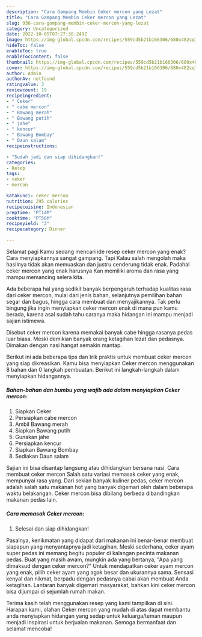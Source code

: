 ```yaml
---
description: "Cara Gampang Membin Ceker mercon yang Lezat"
title: "Cara Gampang Membin Ceker mercon yang Lezat"
slug: 936-cara-gampang-membin-ceker-mercon-yang-lezat
category: Uncategorized
date: 2022-10-05T07:27:38.249Z
image: https://img-global.cpcdn.com/recipes/559cd5b21b166306/680x482cq70/ceker-mercon-foto-resep-utama.jpg
hideToc: false
enableToc: true
enableTocContent: false
thumbnail: https://img-global.cpcdn.com/recipes/559cd5b21b166306/680x482cq70/ceker-mercon-foto-resep-utama.jpg
cover: https://img-global.cpcdn.com/recipes/559cd5b21b166306/680x482cq70/ceker-mercon-foto-resep-utama.jpg
author: Admin
authorAv: notfound
ratingvalue: 3
reviewcount: 19
recipeingredient:
- " Ceker"
- " cabe mercon"
- " Bawang merah"
- " Bawang putih"
- " jahe"
- " kencur"
- " Bawang Bombay"
- " Daun salam"
recipeinstructions:

- "Sudah jadi dan siap dihidangkan!"
categories:
- Resep
tags:
- ceker
- mercon

katakunci: ceker mercon 
nutrition: 295 calories
recipecuisine: Indonesian
preptime: "PT14M"
cooktime: "PT56M"
recipeyield: "3"
recipecategory: Dinner

---
```



Selamat pagi Kamu sedang mencari ide resep ceker mercon yang enak? Cara menyiapkannya sangat gampang. Tapi Kalau salah mengolah maka hasilnya tidak akan memuaskan dan justru cenderung tidak enak. Padahal ceker mercon yang enak harusnya Kan memiliki aroma dan rasa yang mampu memancing selera kita.


Ada beberapa hal yang sedikit banyak berpengaruh terhadap kualitas rasa dari ceker mercon, mulai dari jenis bahan, selanjutnya pemilihan bahan segar dan bagus, hingga cara membuat dan menyajikannya. Tak perlu bingung jika ingin menyiapkan ceker mercon enak di mana pun kamu berada, karena asal sudah tahu caranya maka hidangan ini mampu menjadi sajian istimewa.

Disebut ceker mercon karena memakai banyak cabe hingga rasanya pedas luar biasa. Meski demikian banyak orang ketagihan lezat dan pedasnya. Dimakan dengan nasi hangat semakin mantap.


Berikut ini ada beberapa tips dan trik praktis untuk membuat ceker mercon yang siap dikreasikan. Kamu bisa menyiapkan Ceker mercon menggunakan 8 bahan dan 0 langkah pembuatan. Berikut ini langkah-langkah dalam menyiapkan hidangannya.

<!--inarticleads1-->

##### Bahan-bahan dan bumbu yang wajib ada dalam menyiapkan Ceker mercon:

1. Siapkan  Ceker
1. Persiapkan  cabe mercon
1. Ambil  Bawang merah
1. Siapkan  Bawang putih
1. Gunakan  jahe
1. Persiapkan  kencur
1. Siapkan  Bawang Bombay
1. Sediakan  Daun salam


Sajian ini bisa disantap langsung atau dihidangkan bersana nasi. Cara membuat ceker mercon Salah satu variasi memasak ceker yang enak, mempunyai rasa yang. Dari sekian banyak kuliner pedas, ceker mercon adalah salah satu makanan hot yang banyak digemari oleh dalam beberapa waktu belakangan. Ceker mercon bisa dibilang berbeda dibandingkan makanan pedas lain. 

<!--inarticleads2-->

##### Cara memasak Ceker mercon:


1. Selesai dan siap dihidangkan!

Pasalnya, kenikmatan yang didapat dari makanan ini benar-benar membuat siapapun yang menyantapnya jadi ketagihan. Meski sederhana, ceker ayam super pedas ini memang begitu populer di kalangan pecinta makanan pedas. Buat yang masih awam, mungkin ada yang bertanya, &#34;Apa yang dimaksud dengan ceker mercon?&#34; Untuk mendapatkan ceker ayam mercon yang enak, pilih ceker ayam yang agak besar dan ukurannya sama. Sensasi kenyal dan nikmat, berpadu dengan pedasnya cabai akan membuat Anda ketagihan. Lantaran banyak digemari masyarakat, bahkan kini ceker mercon bisa dijumpai di sejumlah rumah makan. 

Terima kasih telah menggunakan resep yang kami tampilkan di sini. Harapan kami, olahan Ceker mercon yang mudah di atas dapat membantu anda menyiapkan hidangan yang sedap untuk keluarga/teman maupun menjadi inspirasi untuk berjualan makanan. Semoga bermanfaat dan selamat mencoba!

